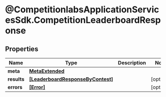 # @CompetitionlabsApplicationServicesSdk.CompetitionLeaderboardResponse

## Properties

Name | Type | Description | Notes
------------ | ------------- | ------------- | -------------
**meta** | [**MetaExtended**](MetaExtended.md) |  | 
**results** | [**[LeaderboardResponseByContest]**](LeaderboardResponseByContest.md) |  | [optional] 
**errors** | [**[Error]**](Error.md) |  | [optional] 


